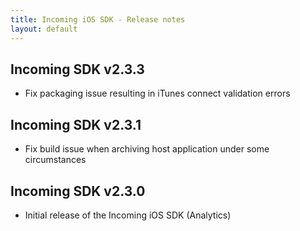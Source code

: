 ```yaml
---
title: Incoming iOS SDK - Release notes
layout: default 
---
```


Incoming SDK v2.3.3
-------------------
- Fix packaging issue resulting in iTunes connect validation errors 

Incoming SDK v2.3.1
-------------------
- Fix build issue when archiving host application under some circumstances

Incoming SDK v2.3.0
--------------------
- Initial release of the Incoming iOS SDK (Analytics)

